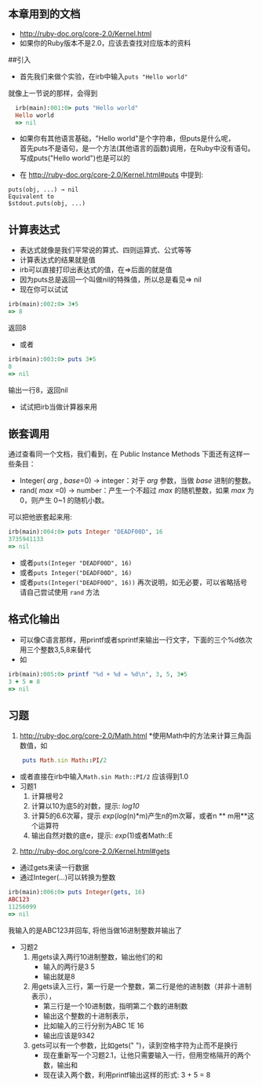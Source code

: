 ## 本章用到的文档
* http://ruby-doc.org/core-2.0/Kernel.html 
* 如果你的Ruby版本不是2.0，应该去查找对应版本的资料

##引入 
 * 首先我们来做个实验，在irb中输入`puts "Hello world"`
  
  就像上一节说的那样，会得到

```ruby
  irb(main):001:0> puts "Hello world"
  Hello world
  => nil
```
  
 * 如果你有其他语言基础，"Hello world"是个字符串，但puts是什么呢，<BR>
首先puts不是语句，是一个方法(其他语言的函数)调用，在Ruby中没有语句。<BR>
写成puts("Hello world")也是可以的<BR>

 * 在 http://ruby-doc.org/core-2.0/Kernel.html#puts 中提到: 

```text
puts(obj, ...) → nil
Equivalent to
$stdout.puts(obj, ...)
```

## 计算表达式  
* 表达式就像是我们平常说的算式、四则运算式、公式等等
* 计算表达式的结果就是值
* irb可以直接打印出表达式的值，在=>后面的就是值
* 因为puts总是返回一个叫做nil的特殊值，所以总是看见=> nil
* 现在你可以试试

```ruby
irb(main):002:0> 3+5
=> 8
```

返回8
* 或者

```ruby
irb(main):003:0> puts 3+5
8
=> nil
```

输出一行8，返回nil
* 试试把irb当做计算器来用

## 嵌套调用  
通过查看同一个文档，我们看到，在 Public Instance Methods 下面还有这样一些条目：
* Integer( *arg* , *base*=0) → integer：对于 *arg* 参数，当做 *base* 进制的整数。
* rand( *max* =0) → number：产生一个不超过 *max* 的随机整数，如果 *max* 为 0，则产生 0~1 的随机小数。

可以把他嵌套起来用:
```ruby
irb(main):004:0> puts Integer "DEADF00D", 16
3735941133
=> nil
```
* 或者```puts(Integer "DEADF00D", 16)```
* 或者```puts Integer("DEADF00D", 16)```
* 或者```puts(Integer("DEADF00D", 16))```
再次说明，如无必要，可以省略括号<br>
请自己尝试使用 `rand` 方法

## 格式化输出
* 可以像C语言那样，用printf或者sprintf来输出一行文字，下面的三个%d依次用三个整数3,5,8来替代
* 如

```ruby
irb(main):005:0> printf "%d + %d = %d\n", 3, 5, 3+5
3 + 5 = 8
=> nil
```


   
## 习题
1.  http://ruby-doc.org/core-2.0/Math.html
   *使用Math中的方法来计算三角函数值，如
  ```ruby
      puts Math.sin Math::PI/2 
  ```
   * 或者直接在irb中输入`Math.sin Math::PI/2`
     应该得到1.0
   * 习题1
      1. 计算根号2
      2. 计算以10为底5的对数，提示: *log10*
      3. 计算5的6.6次幂，提示 *exp*(*log*(n)*m)产生n的m次幂，或者n ** m用**这个运算符
      4. 输出自然对数的底e，提示: *exp*(1)或者Math::E
   
2.  http://ruby-doc.org/core-2.0/Kernel.html#gets
   * 通过gets来读一行数据
   * 通过Integer(...)可以转换为整数
  ```ruby
  irb(main):006:0> puts Integer(gets, 16)
  ABC123
  11256099
  => nil
 ```
  我输入的是ABC123并回车, 将他当做16进制整数并输出了
  * 习题2
      1. 用gets读入两行10进制整数，输出他们的和
          *  输入的两行是3 5
          *  输出就是8
      2. 用gets读入三行，第一行是一个整数，第二行是他的进制数（并非十进制表示），
          *  第三行是一个10进制数，指明第二个数的进制数
          *  输出这个整数的十进制表示，
          *  比如输入的三行分别为ABC 1E 16
          *  输出应该是9342
      3. gets可以有一个参数，比如gets(" ")，读到空格字符为止而不是换行
          *  现在重新写一个习题2.1，让他只需要输入一行，但用空格隔开的两个数，输出和
          *  现在读入两个数，利用printf输出这样的形式: 3 + 5 = 8

